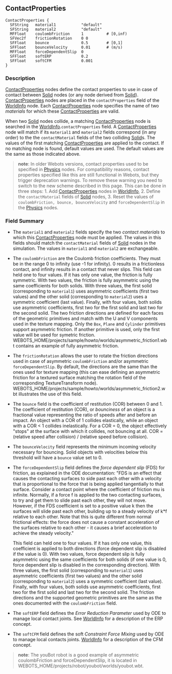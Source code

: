 ## ContactProperties

```
ContactProperties {
  SFString   material1           "default"
  SFString   material2           "default"
  MFFloat    coulombFriction     1          # [0,inf)
  SFVec2f    frictionRotation    0 0
  SFFloat    bounce              0.5        # [0,1]
  SFFloat    bounceVelocity      0.01       # (m/s)
  MFFloat    forceDependentSlip  0
  SFFloat    softERP             0.2
  SFFloat    softCFM             0.001
}
```

### Description

[ContactProperties](contactproperties.md#contactproperties) nodes define the
contact properties to use in case of contact between [Solid](solid.md#solid)
nodes (or any node derived from [Solid](solid.md#solid)).
[ContactProperties](contactproperties.md#contactproperties) nodes are placed in
the `contactProperties` field of the [WorldInfo](worldinfo.md#worldinfo) node.
Each [ContactProperties](contactproperties.md#contactproperties) node specifies
the name of two *materials* for which these
[ContactProperties](contactproperties.md#contactproperties) are valid.

When two [Solid](solid.md#solid) nodes collide, a matching
[ContactProperties](contactproperties.md#contactproperties) node is searched in
the [WorldInfo](worldinfo.md#worldinfo).`contactProperties` field. A
[ContactProperties](contactproperties.md#contactproperties) node will match if
its `material1` and `material2` fields correspond (in any order) to the the
`contactMaterial` fields of the two colliding [Solid](solid.md#solid)s. The
values of the first matching
[ContactProperties](contactproperties.md#contactproperties) are applied to the
contact. If no matching node is found, default values are used. The default
values are the same as those indicated above.

> **note**: In older Webots versions, contact properties used to be specified in
[Physics](physics.md#physics) nodes. For compatibility reasons, contact
properties specified like this are still functional in Webots, but they trigger
deprecation warnings. To remove these warning you need to switch to the new
scheme described in this page. This can be done in three steps: 1. Add
[ContactProperties](contactproperties.md#contactproperties) nodes in
[WorldInfo](worldinfo.md#worldinfo), 2. Define the `contactMaterial` fields of
[Solid](solid.md#solid) nodes, 3. Reset the values of `coulombFriction, bounce,
bounceVelocity` and `forceDependentSlip` in the [Physics](physics.md#physics)
nodes.

### Field Summary

- The `material1` and `material2` fields specify the two *contact materials* to
which this [ContactProperties](contactproperties.md#contactproperties) node must
be applied. The values in this fields should match the `contactMaterial` fields
of [Solid](solid.md#solid) nodes in the simulation. The values in `material1`
and `material2` are exchangeable.

- The `coulombFriction` are the Coulomb friction coefficients. They must be in the
range 0 to infinity (use -1 for infinity). 0 results in a frictionless contact,
and infinity results in a contact that never slips. This field can held one to
four values. If it has only one value, the friction is fully symmetric. With two
values, the friction is fully asymmetric using the same coefficients for both
solids. With three values, the first solid (corresponding to `material1`) uses
asymmetric coefficients (first two values) and the other solid (corresponding to
`material2`) uses a symmetric coefficient (last value). Finally, with four
values, both solids use asymmetric coefficients, first two for the first solid
and last two for the second solid. The two friction directions are defined for
each faces of the geometric primitives and match with the U and V components
used in the texture mapping. Only the `Box`, `Plane` and `Cylinder` primitives
support asymmetric friction. If another primitive is used, only the first value
will be used for symetric friction.
WEBOTS\_HOME/projects/sample/howto/worlds/asymmetric\_friction1.wbt contains an
example of fully asymmetric friction.

- The `frictionRotation` allows the user to rotate the friction directions used in
case of asymmetric `coulombFriction` and/or asymmetric `forceDependentSlip`. By
default, the directions are the same than the ones used for texture mapping
(this can ease defining an asymmetric friction for a textured surface matching
the rotation field of the corresponding TextureTransform node).
WEBOTS\_HOME/projects/sample/howto/worlds/asymmetric\_friction2.wbt illustrates
the use of this field.

- The `bounce` field is the coefficient of restitution (COR) between 0 and 1. The
coefficient of restitution (COR), or *bounciness* of an object is a fractional
value representing the ratio of speeds after and before an impact. An object
with a COR of 1 collides elastically, while an object with a COR < 1 collides
inelastically. For a COR = 0, the object effectively "stops" at the surface with
which it collides, not bouncing at all. COR = (relative speed after collision) /
(relative speed before collision).

- The `bounceVelocity` field represents the minimum incoming velocity necessary
for bouncing. Solid objects with velocities below this threshold will have a
`bounce` value set to 0.

- The `forceDependentSlip` field defines the *force dependent slip* (FDS) for
friction, as explained in the ODE documentation: "FDS is an effect that causes
the contacting surfaces to side past each other with a velocity that is
proportional to the force that is being applied tangentially to that surface.
Consider a contact point where the coefficient of friction mu is infinite.
Normally, if a force f is applied to the two contacting surfaces, to try and get
them to slide past each other, they will not move. However, if the FDS
coefficient is set to a positive value k then the surfaces will slide past each
other, building up to a steady velocity of k*f relative to each other. Note that
this is quite different from normal frictional effects: the force does not cause
a constant acceleration of the surfaces relative to each other - it causes a
brief acceleration to achieve the steady velocity."

    This field can held one to four values. If it has only one value, this
    coefficient is applied to both directions (force dependent slip is disabled if
    the value is 0). With two values, force dependent slip is fully asymmetric using
    the same coefficients for both solids (if one value is 0, force dependent slip
    is disabled in the corresponding direction). With three values, the first solid
    (corresponding to `material1`) uses asymmetric coefficients (first two values)
    and the other solid (corresponding to `material2`) uses a symmetric coefficient
    (last value). Finally, with four values, both solids use asymmetric
    coefficients, first two for the first solid and last two for the second solid.
    The friction directions and the supported geometric primitives are the same as
    the ones documented with the `coulombFriction` field.

- The `softERP` field defines the *Error Reduction Parameter* used by ODE to
manage local contact joints. See [WorldInfo](worldinfo.md#worldinfo) for a
description of the ERP concept.

- The `softCFM` field defines the soft *Constraint Force Mixing* used by ODE to
manage local contacts joints. [WorldInfo](worldinfo.md#worldinfo) for a
description of the CFM concept.

> **note**: The youBot robot is a good example of asymmetric coulombFriction and
forceDependentSlip, it is located in
WEBOTS\_HOME/projects/robot/youbot/worlds/youbot.wbt.

